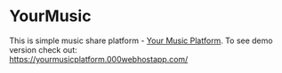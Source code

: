 # YourMusic

This is simple music share platform - [Your Music Platform](https://yourmusicplatform.000webhostapp.com/). To see demo version check out:  
https://yourmusicplatform.000webhostapp.com/
